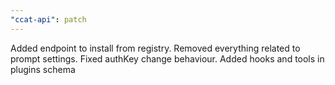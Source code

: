 ```yaml
---
"ccat-api": patch
---
```


Added endpoint to install from registry.
Removed everything related to prompt settings.
Fixed authKey change behaviour.
Added hooks and tools in plugins schema
